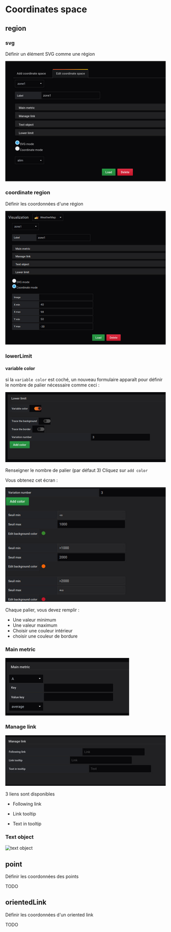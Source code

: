 
# Coordinates space




## region


### svg

Définir un élément SVG comme une région

![svg mode](screenshots/svg-mode.jpg)




### coordinate region

Définir les coordonnées d'une région

![coordinate mode](screenshots/coordinate-mode.jpg)





### lowerLimit


#### variable color

si la `variable color`  est coché,
un nouveau formulaire apparaît pour définir le nombre de palier nécessaire comme ceci :

![lower limit](screenshots/lowerlimit-variable-color.jpg)

Renseigner le nombre de palier (par défaut 3)
Cliquez sur `add color`

Vous obtenez cet écran :

![lower limit](screenshots/lowerlimit-variable-color-input.jpg)

Chaque palier, vous devez remplir :

- Une valeur minimum
- Une valeur maximum
- Choisir une couleur intérieur
- choisir une couleur de bordure






### Main metric


![main metric](screenshots/main-metric.jpg)



### Manage link


![main metric](screenshots/manage-link.jpg)



3 liens sont disponibles


- Following link

- Link tooltip

- Text in tooltip




### Text object


![text object](screenshots/text-object.jpg)





## point
Définir les coordonnées des points

TODO


## orientedLink
Définir les coordonnées d'un oriented link


TODO




